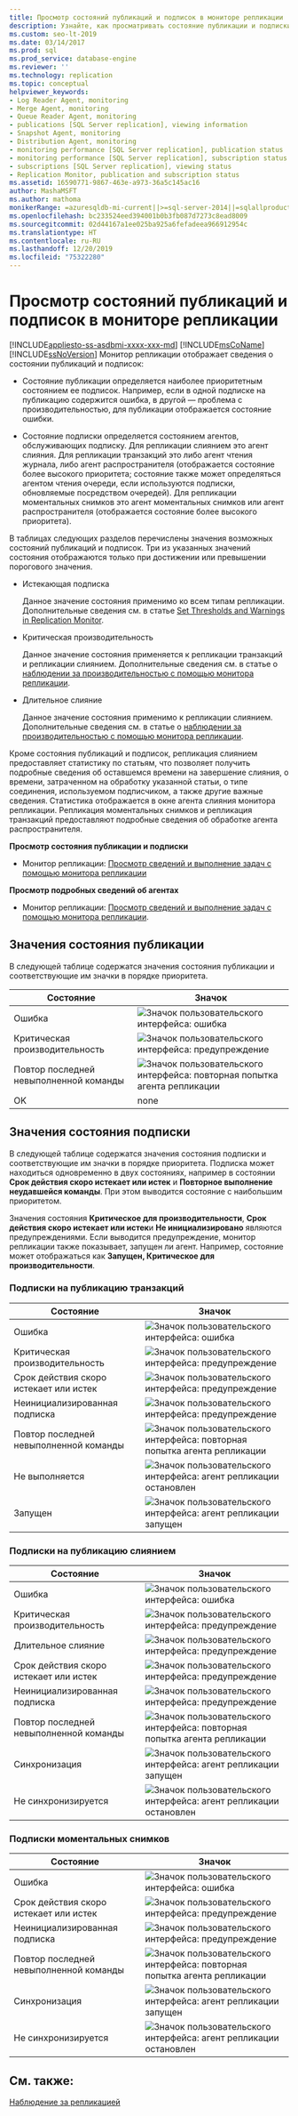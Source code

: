 ```yaml
---
title: Просмотр состояний публикаций и подписок в мониторе репликации
description: Узнайте, как просматривать состояние публикации и подписки с помощью монитора репликации в SQL Server Management Studio (SSMS).
ms.custom: seo-lt-2019
ms.date: 03/14/2017
ms.prod: sql
ms.prod_service: database-engine
ms.reviewer: ''
ms.technology: replication
ms.topic: conceptual
helpviewer_keywords:
- Log Reader Agent, monitoring
- Merge Agent, monitoring
- Queue Reader Agent, monitoring
- publications [SQL Server replication], viewing information
- Snapshot Agent, monitoring
- Distribution Agent, monitoring
- monitoring performance [SQL Server replication], publication status
- monitoring performance [SQL Server replication], subscription status
- subscriptions [SQL Server replication], viewing status
- Replication Monitor, publication and subscription status
ms.assetid: 16590771-9867-463e-a973-36a5c145ac16
author: MashaMSFT
ms.author: mathoma
monikerRange: =azuresqldb-mi-current||>=sql-server-2014||=sqlallproducts-allversions
ms.openlocfilehash: bc233524eed394001b0b3fb087d7273c8ead8009
ms.sourcegitcommit: 02d44167a1ee025ba925a6fefadeea966912954c
ms.translationtype: HT
ms.contentlocale: ru-RU
ms.lasthandoff: 12/20/2019
ms.locfileid: "75322280"
---
```

# <a name="view-publication-and-subscription-status-in-replication-monitor"></a>Просмотр состояний публикаций и подписок в мониторе репликации
[!INCLUDE[appliesto-ss-asdbmi-xxxx-xxx-md](../../../includes/appliesto-ss-asdbmi-xxxx-xxx-md.md)]
  [!INCLUDE[msCoName](../../../includes/msconame-md.md)] [!INCLUDE[ssNoVersion](../../../includes/ssnoversion-md.md)] Монитор репликации отображает сведения о состоянии публикаций и подписок:  
  
-   Состояние публикации определяется наиболее приоритетным состоянием ее подписок. Например, если в одной подписке на публикацию содержится ошибка, в другой — проблема с производительностью, для публикации отображается состояние ошибки.  
  
-   Состояние подписки определяется состоянием агентов, обслуживающих подписку. Для репликации слиянием это агент слияния. Для репликации транзакций это либо агент чтения журнала, либо агент распространителя (отображается состояние более высокого приоритета; состояние также может определяться агентом чтения очереди, если используются подписки, обновляемые посредством очередей). Для репликации моментальных снимков это агент моментальных снимков или агент распространителя (отображается состояние более высокого приоритета).  
  
 В таблицах следующих разделов перечислены значения возможных состояний публикаций и подписок. Три из указанных значений состояния отображаются только при достижении или превышении порогового значения.  
  
-   Истекающая подписка  
  
     Данное значение состояния применимо ко всем типам репликации. Дополнительные сведения см. в статье [Set Thresholds and Warnings in Replication Monitor](../../../relational-databases/replication/monitor/set-thresholds-and-warnings-in-replication-monitor.md).  
  
-   Критическая производительность  
  
     Данное значение состояния применяется к репликации транзакций и репликации слиянием. Дополнительные сведения см. в статье о [наблюдении за производительностью с помощью монитора репликации](../../../relational-databases/replication/monitor/monitor-performance-with-replication-monitor.md).  
  
-   Длительное слияние  
  
     Данное значение состояния применимо к репликации слиянием. Дополнительные сведения см. в статье о [наблюдении за производительностью с помощью монитора репликации](../../../relational-databases/replication/monitor/monitor-performance-with-replication-monitor.md).  
  
 Кроме состояния публикаций и подписок, репликация слиянием предоставляет статистику по статьям, что позволяет получить подробные сведения об оставшемся времени на завершение слияния, о времени, затраченном на обработку указанной статьи, о типе соединения, используемом подписчиком, а также другие важные сведения. Статистика отображается в окне агента слияния монитора репликации. Репликация моментальных снимков и репликация транзакций предоставляют подробные сведения об обработке агента распространителя.  
  
 **Просмотр состояния публикации и подписки**  
  
-   Монитор репликации: [Просмотр сведений и выполнение задач с помощью монитора репликации](../../../relational-databases/replication/monitor/view-information-and-perform-tasks-replication-monitor.md) 
  
 **Просмотр подробных сведений об агентах**  
  
-   Монитор репликации: [Просмотр сведений и выполнение задач с помощью монитора репликации](../../../relational-databases/replication/monitor/view-information-and-perform-tasks-replication-monitor.md).
  
## <a name="publication-status-values"></a>Значения состояния публикации  
 В следующей таблице содержатся значения состояния публикации и соответствующие им значки в порядке приоритета.  
  
|Состояние|Значок|  
|------------|----------|  
|Ошибка|![Значок пользовательского интерфейса: ошибка](../../../database-engine/availability-groups/windows/media/repl-icon-error.gif "Значок пользовательского интерфейса: ошибка")|  
|Критическая производительность|![Значок пользовательского интерфейса: предупреждение](../../../database-engine/availability-groups/windows/media/repl-icon-warn.gif "Значок пользовательского интерфейса: предупреждение")|  
|Повтор последней невыполненной команды|![Значок пользовательского интерфейса: повторная попытка агента репликации](../../../relational-databases/replication/monitor/media/repl-icon-retry.gif "Значок пользовательского интерфейса: повторная попытка агента репликации")|  
|OK|none|  
  
## <a name="subscription-status-values"></a>Значения состояния подписки  
 В следующей таблице содержатся значения состояния подписки и соответствующие им значки в порядке приоритета. Подписка может находиться одновременно в двух состояниях, например в состоянии **Срок действия скоро истекает или истек** и **Повторное выполнение неудавшейся команды**. При этом выводится состояние с наибольшим приоритетом.  
  
 Значения состояния **Критическое для производительности**, **Срок действия скоро истекает или истек**и **Не инициализировано** являются предупреждениями. Если выводится предупреждение, монитор репликации также показывает, запущен ли агент. Например, состояние может отображаться как **Запущен, Критическое для производительности**.  
  
### <a name="transactional-subscriptions"></a>Подписки на публикацию транзакций  
  
|Состояние|Значок|  
|------------|----------|  
|Ошибка|![Значок пользовательского интерфейса: ошибка](../../../database-engine/availability-groups/windows/media/repl-icon-error.gif "Значок пользовательского интерфейса: ошибка")|  
|Критическая производительность|![Значок пользовательского интерфейса: предупреждение](../../../database-engine/availability-groups/windows/media/repl-icon-warn.gif "Значок пользовательского интерфейса: предупреждение")|  
|Срок действия скоро истекает или истек|![Значок пользовательского интерфейса: предупреждение](../../../database-engine/availability-groups/windows/media/repl-icon-warn.gif "Значок пользовательского интерфейса: предупреждение")|  
|Неинициализированная подписка|![Значок пользовательского интерфейса: предупреждение](../../../database-engine/availability-groups/windows/media/repl-icon-warn.gif "Значок пользовательского интерфейса: предупреждение")|  
|Повтор последней невыполненной команды|![Значок пользовательского интерфейса: повторная попытка агента репликации](../../../relational-databases/replication/monitor/media/repl-icon-retry.gif "Значок пользовательского интерфейса: повторная попытка агента репликации")|  
|Не выполняется|![Значок пользовательского интерфейса: агент репликации остановлен](../../../relational-databases/replication/monitor/media/repl-icon-stopped.gif "Значок пользовательского интерфейса: агент репликации остановлен")|  
|Запущен|![Значок пользовательского интерфейса: агент репликации запущен](../../../relational-databases/replication/monitor/media/repl-icon-running.gif "Значок пользовательского интерфейса: агент репликации запущен")|  
  
### <a name="merge-subscriptions"></a>Подписки на публикацию слиянием  
  
|Состояние|Значок|  
|------------|----------|  
|Ошибка|![Значок пользовательского интерфейса: ошибка](../../../database-engine/availability-groups/windows/media/repl-icon-error.gif "Значок пользовательского интерфейса: ошибка")|  
|Критическая производительность|![Значок пользовательского интерфейса: предупреждение](../../../database-engine/availability-groups/windows/media/repl-icon-warn.gif "Значок пользовательского интерфейса: предупреждение")|  
|Длительное слияние|![Значок пользовательского интерфейса: предупреждение](../../../database-engine/availability-groups/windows/media/repl-icon-warn.gif "Значок пользовательского интерфейса: предупреждение")|  
|Срок действия скоро истекает или истек|![Значок пользовательского интерфейса: предупреждение](../../../database-engine/availability-groups/windows/media/repl-icon-warn.gif "Значок пользовательского интерфейса: предупреждение")|  
|Неинициализированная подписка|![Значок пользовательского интерфейса: предупреждение](../../../database-engine/availability-groups/windows/media/repl-icon-warn.gif "Значок пользовательского интерфейса: предупреждение")|  
|Повтор последней невыполненной команды|![Значок пользовательского интерфейса: повторная попытка агента репликации](../../../relational-databases/replication/monitor/media/repl-icon-retry.gif "Значок пользовательского интерфейса: повторная попытка агента репликации")|  
|Синхронизация|![Значок пользовательского интерфейса: агент репликации запущен](../../../relational-databases/replication/monitor/media/repl-icon-running.gif "Значок пользовательского интерфейса: агент репликации запущен")|  
|Не синхронизируется|![Значок пользовательского интерфейса: агент репликации остановлен](../../../relational-databases/replication/monitor/media/repl-icon-stopped.gif "Значок пользовательского интерфейса: агент репликации остановлен")|  
  
### <a name="snapshot-subscriptions"></a>Подписки моментальных снимков  
  
|Состояние|Значок|  
|------------|----------|  
|Ошибка|![Значок пользовательского интерфейса: ошибка](../../../database-engine/availability-groups/windows/media/repl-icon-error.gif "Значок пользовательского интерфейса: ошибка")|  
|Срок действия скоро истекает или истек|![Значок пользовательского интерфейса: предупреждение](../../../database-engine/availability-groups/windows/media/repl-icon-warn.gif "Значок пользовательского интерфейса: предупреждение")|  
|Неинициализированная подписка|![Значок пользовательского интерфейса: предупреждение](../../../database-engine/availability-groups/windows/media/repl-icon-warn.gif "Значок пользовательского интерфейса: предупреждение")|  
|Повтор последней невыполненной команды|![Значок пользовательского интерфейса: повторная попытка агента репликации](../../../relational-databases/replication/monitor/media/repl-icon-retry.gif "Значок пользовательского интерфейса: повторная попытка агента репликации")|  
|Синхронизация|![Значок пользовательского интерфейса: агент репликации запущен](../../../relational-databases/replication/monitor/media/repl-icon-running.gif "Значок пользовательского интерфейса: агент репликации запущен")|  
|Не синхронизируется|![Значок пользовательского интерфейса: агент репликации остановлен](../../../relational-databases/replication/monitor/media/repl-icon-stopped.gif "Значок пользовательского интерфейса: агент репликации остановлен")|  
  
## <a name="see-also"></a>См. также:  
 [Наблюдение за репликацией](../../../relational-databases/replication/monitor/monitoring-replication.md)  
  
  
